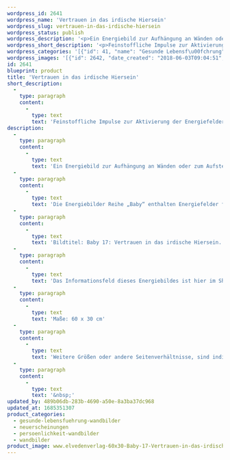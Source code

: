 ```yaml
---
wordpress_id: 2641
wordpress_name: 'Vertrauen in das irdische Hiersein'
wordpress_slug: vertrauen-in-das-irdische-hiersein
wordpress_status: publish
wordpress_description: '<p>Ein Energiebild zur Aufhängung an Wänden oder zum Aufstellen im Raum mit einem aktivierbaren feinstofflichen Schwingungsfeld zu: Vertrauen – Mensch im Neuen Bewusstsein sein – Vertrauen „Hiersein“.<br />Die Energiebilder Reihe „Baby“ enthalten Energiefelder für die ganze Familie. Sie wollen dabei unterstützen, die idealen Bedingungen für ein Baby zu schaffen, damit es sich zu einer gesunden und authentischen (natürlichen) Persönlichkeit entwickeln kann. Aber auch Erwachsene, so haben Erfahrungen gezeigt, können wertvolle Impulse für die eigene Entwicklung erhalten.</p><p>Bildtitel: Baby 17: Vertrauen in das irdische Hiersein. Reihe: Baby</p><p>Das Informationsfeld dieses Energiebildes ist hier im Shop auch erhältlich als <a href="https://my.feenbaum.de/produkt/energiekarte-baby-vertrauen-in-das-irdische-hiersein/">Fotokarte</a></p><p>Maße: 60 x 30 cm</p><p>Weitere Größen oder andere Seitenverhältnisse, sind individuell für Sie innerhalb weniger Tage herstellbar. Bitte kontaktieren Sie uns hierfür unter <a href="mailto:info@elvedenverlag.de">info@elvedenverlag.de</a>.</p><p><a href="https://my.feenbaum.de/anwendung-energie-wandbilder/">Anwendungshinweise</a>      <a href="https://my.feenbaum.de/produktinformation-wandbilder/">Produktinformationen</a></p><p>&nbsp;</p>'
wordpress_short_description: '<p>Feinstoffliche Impulse zur Aktivierung der Energiefelder von Geldströmen<br /><em>Hinweis: Das Wasserzeichen „Elveden Verlag Energiebild“ wird nicht mit gedruckt</em></p>'
wordpress_categories: '[{"id": 41, "name": "Gesunde Lebensf\u00fchrung", "slug": "gesunde-lebensfuehrung-wandbilder"}, {"id": 66, "name": "Neuerscheinungen", "slug": "neuerscheinungen"}, {"id": 43, "name": "Pers\u00f6nlichkeit", "slug": "persoenlichkeit-wandbilder"}, {"id": 24, "name": "Wandbilder", "slug": "wandbilder"}]'
wordpress_images: '[{"id": 2642, "date_created": "2018-06-03T09:04:51", "date_created_gmt": "2018-06-03T05:04:51", "date_modified": "2018-06-03T09:04:51", "date_modified_gmt": "2018-06-03T05:04:51", "src": "https://my.feenbaum.de/wp-content/uploads/2018/06/www.elvedenverlag-60x30-Baby-17-Vertrauen-in-das-irdische-Hiersein_800x800-W.jpg", "name": "www.elvedenverlag 60&#215;30 Baby 17 &#8211; Vertrauen in das irdische Hiersein_800x800-W", "alt": ""}]'
id: 2641
blueprint: product
title: 'Vertrauen in das irdische Hiersein'
short_description:
  -
    type: paragraph
    content:
      -
        type: text
        text: 'Feinstoffliche Impulse zur Aktivierung der Energiefelder von Geldströmen'
description:
  -
    type: paragraph
    content:
      -
        type: text
        text: 'Ein Energiebild zur Aufhängung an Wänden oder zum Aufstellen im Raum mit einem aktivierbaren feinstofflichen Schwingungsfeld zu: Vertrauen – Mensch im Neuen Bewusstsein sein – Vertrauen „Hiersein“.'
  -
    type: paragraph
    content:
      -
        type: text
        text: 'Die Energiebilder Reihe „Baby“ enthalten Energiefelder für die ganze Familie. Sie wollen dabei unterstützen, die idealen Bedingungen für ein Baby zu schaffen, damit es sich zu einer gesunden und authentischen (natürlichen) Persönlichkeit entwickeln kann. Aber auch Erwachsene, so haben Erfahrungen gezeigt, können wertvolle Impulse für die eigene Entwicklung erhalten.'
  -
    type: paragraph
    content:
      -
        type: text
        text: 'Bildtitel: Baby 17: Vertrauen in das irdische Hiersein. Reihe: Baby'
  -
    type: paragraph
    content:
      -
        type: text
        text: 'Das Informationsfeld dieses Energiebildes ist hier im Shop auch erhältlich als Fotokarte'
  -
    type: paragraph
    content:
      -
        type: text
        text: 'Maße: 60 x 30 cm'
  -
    type: paragraph
    content:
      -
        type: text
        text: 'Weitere Größen oder andere Seitenverhältnisse, sind individuell für Sie innerhalb weniger Tage herstellbar. Bitte kontaktieren Sie uns hierfür unter info@elvedenverlag.de.'
  -
    type: paragraph
    content:
      -
        type: text
        text: '&nbsp;'
updated_by: 489b06db-283b-4690-a50e-8a3ba37dc968
updated_at: 1685351307
product_categories:
  - gesunde-lebensfuehrung-wandbilder
  - neuerscheinungen
  - persoenlichkeit-wandbilder
  - wandbilder
product_image: www.elvedenverlag-60x30-Baby-17-Vertrauen-in-das-irdische-Hiersein_800x800-W.jpg
---
```

